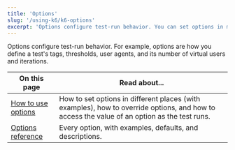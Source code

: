 ```yaml
---
title: 'Options'
slug: '/using-k6/k6-options'
excerpt: 'Options configure test-run behavior. You can set options in multiple locations. Examples for how to use options, and a complete reference.'
---
```


Options configure test-run behavior.
For example, options are how you define a test's tags, thresholds, user agents, and its number of virtual users and iterations.

| On this page                     | Read about...                                                                           |
|----------------------------------|--------------------------------------------------------------------------------------------------|
| [How to use options](/using-k6/k6-options/how-to)   | How to set options in different places (with examples), how to override options, and how to access the value of an option as the test runs.|
| [Options reference](/using-k6/k6-options/reference) | Every option, with examples, defaults, and descriptions.                                         |